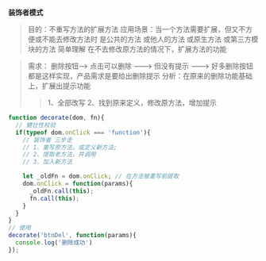 **装饰者模式**
> 目的：不重写方法的扩展方法
> 应用场景：当一个方法需要扩展，但又不方便或不能去修改方法时 是公共的方法 或他人的方法 或原生方法 或第三方模块的方法
> 简单理解 在不去修改原方法的情况下，扩展方法的功能

> 需求： 删除按钮--> 点击可以删除 ---> 但没有提示  ---> 好多删除按钮都是这样实现，产品需求是要给出删除提示
> 分析：在原来的删除功能基础上，扩展出提示功能
>> 1、全部改写  2、找到原来定义，修改原方法，增加提示
```js
function decorate(dom, fn){
  // 健壮性校验
  if(typeof dom.onClick === 'function'){
    // 装饰者 三步走
    // 1、重写原方法，或定义新方法;
    // 2、提取老方法，并调用
    // 3、加入新方法

    let _oldFn = dom.onClick; // 在方法被重写前提取
    dom.onClick = function(params){
      _oldFn.call(this);
      fn.call(this);
    }
  }
}
// 使用
decorate('btnDel', function(params){
  console.log('删除成功')
});
```